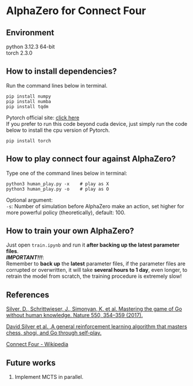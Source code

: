 # AlphaZero for Connect Four  
## Environment
python 3.12.3 64-bit  
torch 2.3.0  

## How to install dependencies?
Run the command lines below in terminal.
``` shell
pip install numpy
pip install numba
pip install tqdm
```
Pytorch official site: [click here](https://pytorch.org)  
If you prefer to run this code beyond cuda device, just simply run the code below to install the cpu version of Pytorch.
``` shell
pip install torch
```

## How to play connect four against AlphaZero?
Type one of the command lines below in terminal:  
``` shell
python3 human_play.py -x    # play as X
python3 human_play.py -o    # play as O
```
Optional argument:  
`-s`: Number of simulation before AlphaZero make an action, set higher for more powerful policy (theoretically), default: 100.
## How to train your own AlphaZero?
Just open `train.ipynb` and run it __after backing up the latest parameter files__.  
__*IMPORTANT!!!*__:  
Remember to __back up__ the __latest__ parameter files, if the parameter files are corrupted or overwritten, it will take __several hours to 1 day__, even longer, to retrain the model from scratch, the training procedure is extremely slow!
## References
[Silver, D., Schrittwieser, J., Simonyan, K. et al. Mastering the game of Go without human knowledge. Nature 550, 354–359 (2017).](https://doi.org/10.1038/nature24270)  

[David Silver et al. ,A general reinforcement learning algorithm that masters chess, shogi, and Go through self-play.](https://doi.org/10.1126/science.aar6404)  

[Connect Four - Wikipedia](https://en.wikipedia.org/wiki/Connect_Four)  


## Future works
1. Implement MCTS in parallel. 
